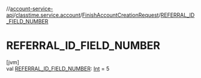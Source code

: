 //[account-service-api](../../../index.md)/[classtime.service.account](../index.md)/[FinishAccountCreationRequest](index.md)/[REFERRAL_ID_FIELD_NUMBER](-r-e-f-e-r-r-a-l_-i-d_-f-i-e-l-d_-n-u-m-b-e-r.md)

# REFERRAL_ID_FIELD_NUMBER

[jvm]\
val [REFERRAL_ID_FIELD_NUMBER](-r-e-f-e-r-r-a-l_-i-d_-f-i-e-l-d_-n-u-m-b-e-r.md): [Int](https://kotlinlang.org/api/latest/jvm/stdlib/kotlin/-int/index.html) = 5
